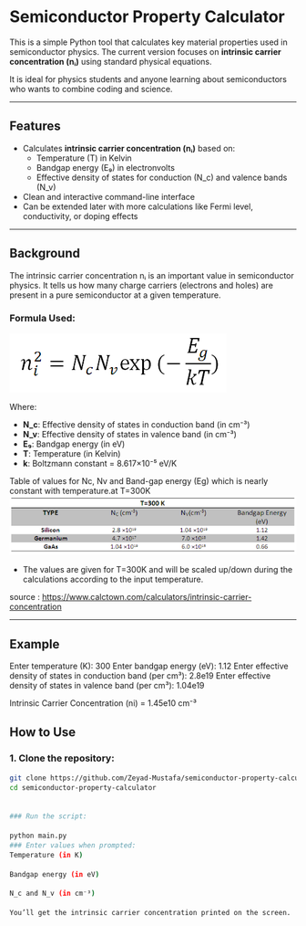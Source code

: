 #  Semiconductor Property Calculator

This is a simple Python tool that calculates key material properties used in semiconductor physics. The current version focuses on **intrinsic carrier concentration (nᵢ)** using standard physical equations.


It is ideal for physics students and anyone learning about semiconductors who wants to combine coding and science.

---

##  Features

- Calculates **intrinsic carrier concentration (nᵢ)** based on:
  - Temperature (T) in Kelvin
  - Bandgap energy (E₉) in electronvolts
  - Effective density of states for conduction (N_c) and valence bands (N_v)
- Clean and interactive command-line interface
- Can be extended later with more calculations like Fermi level, conductivity, or doping effects

---

##  Background

The intrinsic carrier concentration nᵢ is an important value in semiconductor physics. It tells us how many charge carriers (electrons and holes) are present in a pure semiconductor at a given temperature.

###  Formula Used:
![Formula](formula.png)

Where:

- **N_c**: Effective density of states in conduction band (in cm⁻³)  
- **N_v**: Effective density of states in valence band (in cm⁻³)  
- **E₉**: Bandgap energy (in eV)  
- **T**: Temperature (in Kelvin)  
- **k**: Boltzmann constant = 8.617×10⁻⁵ eV/K  

Table of values for Nc, Nv and Band-gap energy (Eg) which is nearly constant with temperature.at T=300K
![table](table.png)

* The values are given for T=300K and will be scaled up/down during the calculations according to the input temperature.

source : https://www.calctown.com/calculators/intrinsic-carrier-concentration

---

##  Example

Enter temperature (K): 300
Enter bandgap energy (eV): 1.12
Enter effective density of states in conduction band (per cm³): 2.8e19
Enter effective density of states in valence band (per cm³): 1.04e19

Intrinsic Carrier Concentration (ni) = 1.45e10 cm⁻³

##  How to Use

### 1. Clone the repository:
```bash
git clone https://github.com/Zeyad-Mustafa/semiconductor-property-calculator.git
cd semiconductor-property-calculator


### Run the script:

python main.py
### Enter values when prompted:
Temperature (in K)

Bandgap energy (in eV)

N_c and N_v (in cm⁻³)

You’ll get the intrinsic carrier concentration printed on the screen.
